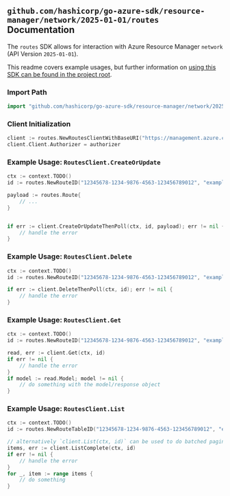 
## `github.com/hashicorp/go-azure-sdk/resource-manager/network/2025-01-01/routes` Documentation

The `routes` SDK allows for interaction with Azure Resource Manager `network` (API Version `2025-01-01`).

This readme covers example usages, but further information on [using this SDK can be found in the project root](https://github.com/hashicorp/go-azure-sdk/tree/main/docs).

### Import Path

```go
import "github.com/hashicorp/go-azure-sdk/resource-manager/network/2025-01-01/routes"
```


### Client Initialization

```go
client := routes.NewRoutesClientWithBaseURI("https://management.azure.com")
client.Client.Authorizer = authorizer
```


### Example Usage: `RoutesClient.CreateOrUpdate`

```go
ctx := context.TODO()
id := routes.NewRouteID("12345678-1234-9876-4563-123456789012", "example-resource-group", "routeTableName", "routeName")

payload := routes.Route{
	// ...
}


if err := client.CreateOrUpdateThenPoll(ctx, id, payload); err != nil {
	// handle the error
}
```


### Example Usage: `RoutesClient.Delete`

```go
ctx := context.TODO()
id := routes.NewRouteID("12345678-1234-9876-4563-123456789012", "example-resource-group", "routeTableName", "routeName")

if err := client.DeleteThenPoll(ctx, id); err != nil {
	// handle the error
}
```


### Example Usage: `RoutesClient.Get`

```go
ctx := context.TODO()
id := routes.NewRouteID("12345678-1234-9876-4563-123456789012", "example-resource-group", "routeTableName", "routeName")

read, err := client.Get(ctx, id)
if err != nil {
	// handle the error
}
if model := read.Model; model != nil {
	// do something with the model/response object
}
```


### Example Usage: `RoutesClient.List`

```go
ctx := context.TODO()
id := routes.NewRouteTableID("12345678-1234-9876-4563-123456789012", "example-resource-group", "routeTableName")

// alternatively `client.List(ctx, id)` can be used to do batched pagination
items, err := client.ListComplete(ctx, id)
if err != nil {
	// handle the error
}
for _, item := range items {
	// do something
}
```
